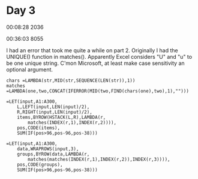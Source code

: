 # Day 3
00:08:28  2036

00:36:03   8055

I had an error that took me quite a while on part 2.
Originally I had the UNIQUE() function in matches().
Apparently Excel considers "U" and "u" to be one unique string.
C'mon Microsoft, at least make case sensitivity an optional argument.

    chars =LAMBDA(str,MID(str,SEQUENCE(LEN(str)),1))
    matches =LAMBDA(one,two,CONCAT(IFERROR(MID(two,FIND(chars(one),two),1),"")))
    
    =LET(input,A1:A300,
        L,LEFT(input,LEN(input)/2),
        R,RIGHT(input,LEN(input)/2),
        items,BYROW(HSTACK(L,R),LAMBDA(r,
            matches(INDEX(r,1),INDEX(r,2)))),
        pos,CODE(items),
        SUM(IF(pos>96,pos-96,pos-38)))

    =LET(input,A1:A300,
        data,WRAPROWS(input,3),
        groups,BYROW(data,LAMBDA(r,
            matches(matches(INDEX(r,1),INDEX(r,2)),INDEX(r,3)))),
        pos,CODE(groups),
        SUM(IF(pos>96,pos-96,pos-38)))
